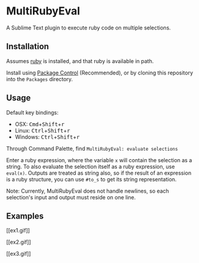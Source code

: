 MultiRubyEval
=============

A Sublime Text plugin to execute ruby code on multiple selections.


Installation
------------

Assumes [ruby](https://www.ruby-lang.org) is installed, and that ruby is available in path.

Install using [Package Control](https://sublime.wbond.net/) (Recommended), or by cloning this repository into the `Packages` directory.


Usage
-----

Default key bindings:

- OSX: <kbd>Cmd</kbd>+<kbd>Shift</kbd>+<kbd>r</kbd>
- Linux: <kbd>Ctrl</kbd>+<kbd>Shift</kbd>+<kbd>r</kbd>
- Windows: <kbd>Ctrl</kbd>+<kbd>Shift</kbd>+<kbd>r</kbd>

Through Command Palette, find `MultiRubyEval: evaluate selections`

Enter a ruby expression, where the variable `x` will contain the selection as a string. To also evaluate the selection itself as a ruby expression, use `eval(x)`. Outputs are treated as string also, so if the result of an expression is a ruby structure, you can use `#to_s` to get its string representation.

Note: Currently, MultiRubyEval does not handle newlines, so each selection's input and output must reside on one line.


Examples
--------

[[ex1.gif]]

[[ex2.gif]]

[[ex3.gif]]
